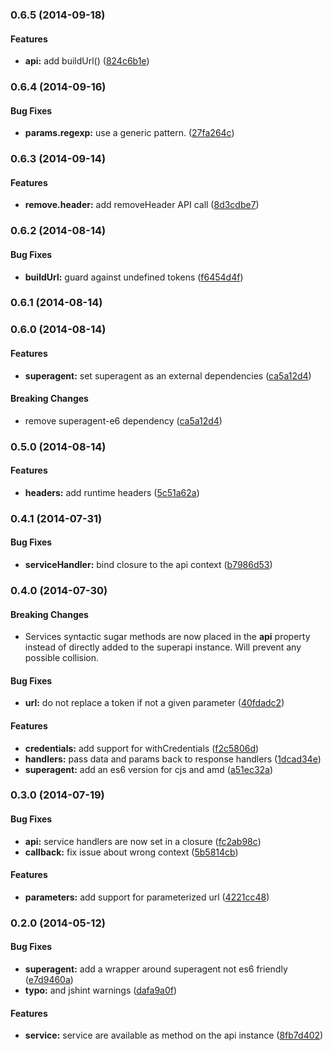 <a name="0.6.5"></a>
### 0.6.5 (2014-09-18)


#### Features

* **api:** add buildUrl() ([824c6b1e](https://github.com/stephanebachelier/superapi/commit/824c6b1ecad40f1beb414a8c3dc3802a3c9b925e))


<a name="0.6.4"></a>
### 0.6.4 (2014-09-16)


#### Bug Fixes

* **params.regexp:** use a generic pattern. ([27fa264c](https://github.com/stephanebachelier/superapi/commit/27fa264c3d2e88ec734679be9c49a83b4da67e2a))


<a name="0.6.3"></a>
### 0.6.3 (2014-09-14)


#### Features

* **remove.header:** add removeHeader API call ([8d3cdbe7](https://github.com/stephanebachelier/superapi/commit/8d3cdbe7dc4de16b698c36b2943d2ec05c9a87a9))


<a name="0.6.2"></a>
### 0.6.2 (2014-08-14)



#### Bug Fixes

* **buildUrl:** guard against undefined tokens ([f6454d4f](https://github.com/stephanebachelier/superapi/commit/f6454d4f34e25f8e19a50ed0a63a3c28b0854294))


<a name="0.6.1"></a>
### 0.6.1 (2014-08-14)


<a name="0.6.0"></a>
### 0.6.0 (2014-08-14)


#### Features

* **superagent:** set superagent as an external dependencies ([ca5a12d4](https://github.com/stephanebachelier/superapi/commit/ca5a12d48cc5bfffb9b3d64619ffe5bd968d96cd))


#### Breaking Changes

* remove superagent-e6 dependency
 ([ca5a12d4](https://github.com/stephanebachelier/superapi/commit/ca5a12d48cc5bfffb9b3d64619ffe5bd968d96cd))


<a name="0.5.0"></a>
### 0.5.0 (2014-08-14)


#### Features

* **headers:** add runtime headers ([5c51a62a](https://github.com/stephanebachelier/superapi/commit/5c51a62ae05317b0ca189c06affdd515cf05fc49))


<a name="0.4.1"></a>
### 0.4.1 (2014-07-31)


#### Bug Fixes

* **serviceHandler:** bind closure to the api context ([b7986d53](https://github.com/stephanebachelier/superapi/commit/b7986d5313ae10c33d33d47e3a2d654efa8d89e9))


<a name="0.4.0"></a>
### 0.4.0 (2014-07-30)

#### Breaking Changes

* Services syntactic sugar methods are now placed in the **api** property instead of directly added to the
superapi instance. Will prevent any possible collision.

#### Bug Fixes

* **url:** do not replace a token if not a given parameter ([40fdadc2](https://github.com/stephanebachelier/superapi/commit/40fdadc28b4e976f50b546919fc52f4210cde882))


#### Features

* **credentials:** add support for withCredentials ([f2c5806d](https://github.com/stephanebachelier/superapi/commit/f2c5806d5c543dbc821dcded1da69b5575863834))
* **handlers:** pass data and params back to response handlers ([1dcad34e](https://github.com/stephanebachelier/superapi/commit/1dcad34ea1f0f120e15f6d83d376700c9680e4ae))
* **superagent:** add an es6 version for cjs and amd ([a51ec32a](https://github.com/stephanebachelier/superapi/commit/a51ec32ade27c16151f7299cb38ba96800b28333))


<a name="0.3.0"></a>
### 0.3.0 (2014-07-19)


#### Bug Fixes

* **api:** service handlers are now set in a closure ([fc2ab98c](https://github.com/stephanebachelier/superapi/commit/fc2ab98cd2678c5b725733f6294acefeaa0c4cc8))
* **callback:** fix issue about wrong context ([5b5814cb](https://github.com/stephanebachelier/superapi/commit/5b5814cbc64823f309091fb7efbe5528ac8d6f01))


#### Features

* **parameters:** add support for parameterized url ([4221cc48](https://github.com/stephanebachelier/superapi/commit/4221cc48f17d4b7901b884b0e2f014c7642452e4))


<a name="0.2.0"></a>
### 0.2.0 (2014-05-12)


#### Bug Fixes

* **superagent:** add a wrapper around superagent not es6 friendly ([e7d9460a](https://github.com/stephanebachelier/superapi/commit/e7d9460a3ac2bdb9db1359f2ff375e62d36db570))
* **typo:** and jshint warnings ([dafa9a0f](https://github.com/stephanebachelier/superapi/commit/dafa9a0f73c3bbce09c1b917395bc0e4d02a2bd4))


#### Features

* **service:** service are available as method on the api instance ([8fb7d402](https://github.com/stephanebachelier/superapi/commit/8fb7d40285e8df5a04a0280c735f95acdf4960c5))
